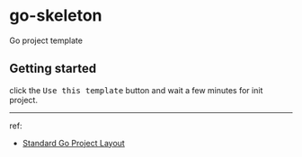 # go-skeleton

Go project template

## Getting started

click the <kbd>Use this template</kbd> button and wait a few minutes for init project.

---


ref:

- [Standard Go Project Layout](https://github.com/golang-standards/project-layout)
